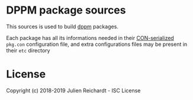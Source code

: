 # DPPM package sources

This sources is used to build [dppm](https://github.com/DFabric/dppm) packages.

Each package has all its informations needed in their [CON-serialized](https://github.com/j8r/con) `pkg.con` configuration file, and extra configurations files may be present in their `etc` directory

# License

Copyright (c) 2018-2019 Julien Reichardt - ISC License
